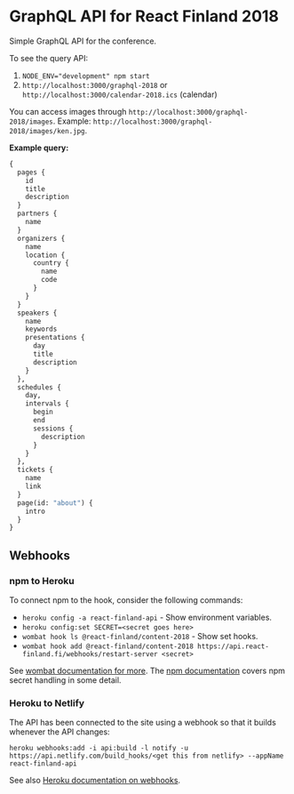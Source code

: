 # GraphQL API for React Finland 2018

Simple GraphQL API for the conference.

To see the query API:

1. `NODE_ENV="development" npm start`
2. `http://localhost:3000/graphql-2018` or `http://localhost:3000/calendar-2018.ics` (calendar)

You can access images through `http://localhost:3000/graphql-2018/images`. Example: `http://localhost:3000/graphql-2018/images/ken.jpg`.

**Example query:**

```graphql
{
  pages {
    id
    title
    description
  }
  partners {
    name
  }
  organizers {
    name
    location {
      country {
        name
        code
      }
    }
  }
  speakers {
    name
    keywords
    presentations {
      day
      title
      description
    }
  },
  schedules {
    day,
    intervals {
      begin
      end
      sessions {
        description
      }
    }
  },
  tickets {
    name
    link
  }
  page(id: "about") {
    intro
  }
}
```

## Webhooks

### npm to Heroku

To connect npm to the hook, consider the following commands:

* `heroku config -a react-finland-api` - Show environment variables.
* `heroku config:set SECRET=<secret goes here>`
* `wombat hook ls @react-finland/content-2018` - Show set hooks.
* `wombat hook add @react-finland/content-2018 https://api.react-finland.fi/webhooks/restart-server <secret>`

See [wombat documentation for more](https://www.npmjs.com/package/wombat). The [npm documentation](https://github.com/npm/registry/blob/master/docs/hooks/creating-and-managing-hooks.md) covers npm secret handling in some detail.

### Heroku to Netlify

The API has been connected to the site using a webhook so that it builds whenever the API changes:

```
heroku webhooks:add -i api:build -l notify -u https://api.netlify.com/build_hooks/<get this from netlify> --appName react-finland-api
```

See also [Heroku documentation on webhooks](https://devcenter.heroku.com/articles/app-webhooks).
